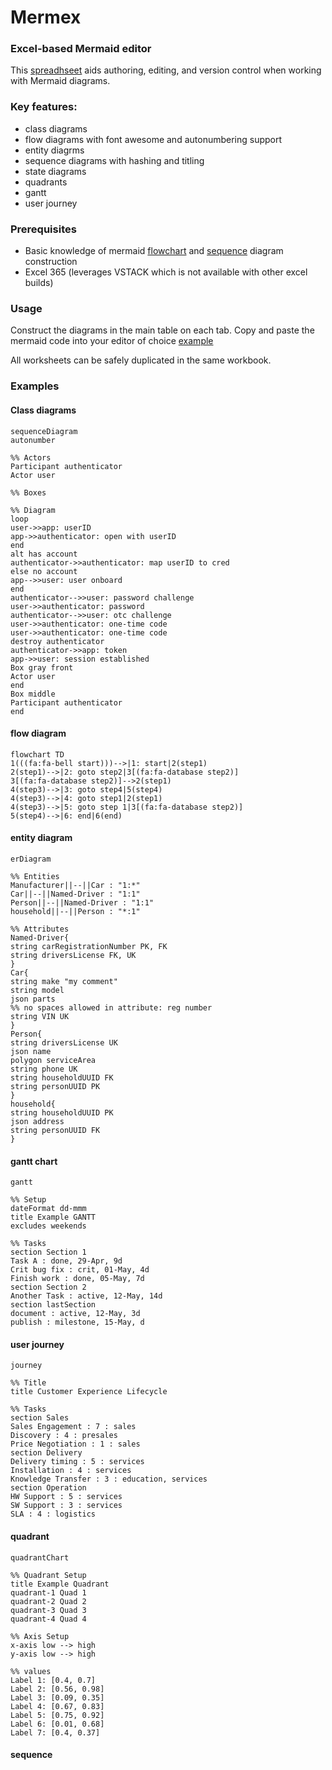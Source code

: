 # Mermex
### Excel-based Mermaid editor

This [spreadhseet]([url](https://github.com/pgaljan/mermex/blob/main/mermex.xlsx)) aids authoring, editing, and version control when working with Mermaid diagrams.

### Key features:
- class diagrams
- flow diagrams with font awesome and autonumbering support
- entity diagrms 
- sequence diagrams with hashing and titling
- state diagrams
- quadrants
- gantt
- user journey

### Prerequisites
- Basic knowledge of mermaid [flowchart]([url](https://mermaid.js.org/syntax/flowchart.html)) and [sequence]([url](https://mermaid.js.org/syntax/sequenceDiagram.html)) diagram construction
- Excel 365 (leverages VSTACK which is not available with other excel builds)

### Usage
Construct the diagrams in the main table on each tab.  Copy and paste the mermaid code into your editor of choice [example](https://mermaid.live/edit#pako:eNpVUTtPwzAQ_iuWJ5DShiaQthmQaFq6FIGAiaTDNbZji_ghx6Gqkvx3nJaBejp_j7vTdx0uNaE4xazWx5KDdWj3Xijk31OecSsaJ6HZo8nksd9Sh6RW9NSj1c1Wo4ZrY4Sqbi_61ShCWbcbZRQ5LtT3cKGys_9V0R6t8x0Yp83-P_N51D3a5OKN-_bXDLfUu55zBimDSQkWZWD3OMCSWgmC-NW70VBgx6mkBU59SSiDtnYFLtTgpdA6_XFSJU6dbWmAW0PA0bWAyoK8BjdEOG2xn1U3Hqw1EOq_HXYnM8ZU-UB8x1IrJqoRb23tYe6cadIwHOlpJRxvD9NSy7ARZMyU_yyTMImSBUQxTeYxPMQxKQ-z5YJF9zNG5nezCPAwBJie579cbnI-TYANqC-t5d9Swy-DyY2J)

All worksheets can be safely duplicated in the same workbook.

### Examples
#### Class diagrams
``` mermaid
sequenceDiagram
autonumber

%% Actors
Participant authenticator
Actor user

%% Boxes

%% Diagram
loop 
user->>app: userID
app->>authenticator: open with userID
end 
alt has account
authenticator->>authenticator: map userID to cred
else no account
app-->>user: user onboard
end 
authenticator-->>user: password challenge
user->>authenticator: password
authenticator-->>user: otc challenge
user->>authenticator: one-time code
user->>authenticator: one-time code
destroy authenticator
authenticator->>app: token
app->>user: session established
Box gray front
Actor user
end
Box middle
Participant authenticator
end
```

#### flow diagram
``` mermaid
flowchart TD
1(((fa:fa-bell start)))-->|1: start|2(step1)
2(step1)-->|2: goto step2|3[(fa:fa-database step2)]
3[(fa:fa-database step2)]-->2(step1)
4(step3)-->|3: goto step4|5(step4)
4(step3)-->|4: goto step1|2(step1)
4(step3)-->|5: goto step 1|3[(fa:fa-database step2)]
5(step4)-->|6: end|6(end)
```

#### entity diagram
``` mermaid
erDiagram

%% Entities
Manufacturer||--||Car : "1:*"
Car||--||Named-Driver : "1:1"
Person||--||Named-Driver : "1:1"
household||--||Person : "*:1"

%% Attributes
Named-Driver{
string carRegistrationNumber PK, FK
string driversLicense FK, UK
}
Car{
string make "my comment"
string model
json parts
%% no spaces allowed in attribute: reg number
string VIN UK
}
Person{
string driversLicense UK
json name
polygon serviceArea
string phone UK
string householdUUID FK
string personUUID PK
}
household{
string householdUUID PK
json address
string personUUID FK
}
```

#### gantt chart
``` mermaid
gantt

%% Setup
dateFormat dd-mmm
title Example GANTT
excludes weekends

%% Tasks
section Section 1
Task A : done, 29-Apr, 9d
Crit bug fix : crit, 01-May, 4d
Finish work : done, 05-May, 7d
section Section 2
Another Task : active, 12-May, 14d
section lastSection
document : active, 12-May, 3d
publish : milestone, 15-May, d
```
#### user journey
``` mermaid
journey

%% Title
title Customer Experience Lifecycle

%% Tasks
section Sales
Sales Engagement : 7 : sales
Discovery : 4 : presales
Price Negotiation : 1 : sales
section Delivery
Delivery timing : 5 : services
Installation : 4 : services
Knowledge Transfer : 3 : education, services
section Operation
HW Support : 5 : services
SW Support : 3 : services
SLA : 4 : logistics

```

#### quadrant
``` mermaid
quadrantChart

%% Quadrant Setup
title Example Quadrant
quadrant-1 Quad 1
quadrant-2 Quad 2
quadrant-3 Quad 3
quadrant-4 Quad 4

%% Axis Setup
x-axis low --> high
y-axis low --> high

%% values
Label 1: [0.4, 0.7]
Label 2: [0.56, 0.98]
Label 3: [0.09, 0.35]
Label 4: [0.67, 0.83]
Label 5: [0.75, 0.92]
Label 6: [0.01, 0.68]
Label 7: [0.4, 0.37]

```

#### sequence



